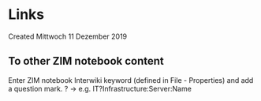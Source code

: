 # Links
Created Mittwoch 11 Dezember 2019

To other ZIM notebook content
-----------------------------
Enter ZIM notebook Interwiki keyword (defined in File - Properties) and add a question mark. 
<keyword>?<page path> -> e.g. IT?Infrastructure:Server:Name


